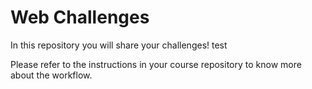 # Web Challenges

In this repository you will share your challenges!
test

Please refer to the instructions in your course repository to know more about the workflow.
